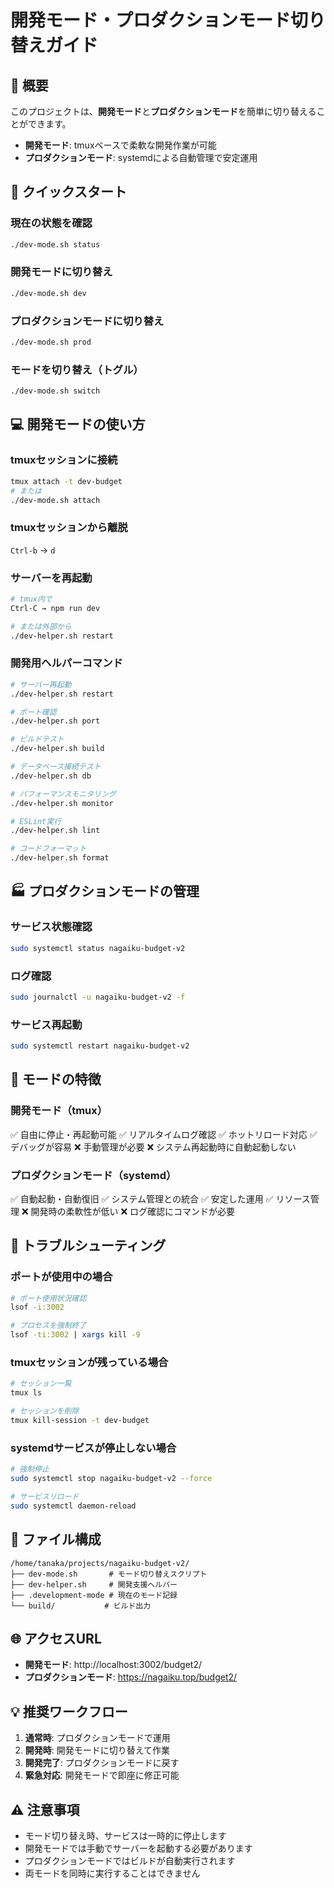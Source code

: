 # 開発モード・プロダクションモード切り替えガイド

## 🎯 概要
このプロジェクトは、**開発モード**と**プロダクションモード**を簡単に切り替えることができます。

- **開発モード**: tmuxベースで柔軟な開発作業が可能
- **プロダクションモード**: systemdによる自動管理で安定運用

## 🚀 クイックスタート

### 現在の状態を確認
```bash
./dev-mode.sh status
```

### 開発モードに切り替え
```bash
./dev-mode.sh dev
```

### プロダクションモードに切り替え
```bash
./dev-mode.sh prod
```

### モードを切り替え（トグル）
```bash
./dev-mode.sh switch
```

## 💻 開発モードの使い方

### tmuxセッションに接続
```bash
tmux attach -t dev-budget
# または
./dev-mode.sh attach
```

### tmuxセッションから離脱
`Ctrl-b` → `d`

### サーバーを再起動
```bash
# tmux内で
Ctrl-C → npm run dev

# または外部から
./dev-helper.sh restart
```

### 開発用ヘルパーコマンド
```bash
# サーバー再起動
./dev-helper.sh restart

# ポート確認
./dev-helper.sh port

# ビルドテスト
./dev-helper.sh build

# データベース接続テスト
./dev-helper.sh db

# パフォーマンスモニタリング
./dev-helper.sh monitor

# ESLint実行
./dev-helper.sh lint

# コードフォーマット
./dev-helper.sh format
```

## 🏭 プロダクションモードの管理

### サービス状態確認
```bash
sudo systemctl status nagaiku-budget-v2
```

### ログ確認
```bash
sudo journalctl -u nagaiku-budget-v2 -f
```

### サービス再起動
```bash
sudo systemctl restart nagaiku-budget-v2
```

## 📝 モードの特徴

### 開発モード（tmux）
✅ 自由に停止・再起動可能
✅ リアルタイムログ確認
✅ ホットリロード対応
✅ デバッグが容易
❌ 手動管理が必要
❌ システム再起動時に自動起動しない

### プロダクションモード（systemd）
✅ 自動起動・自動復旧
✅ システム管理との統合
✅ 安定した運用
✅ リソース管理
❌ 開発時の柔軟性が低い
❌ ログ確認にコマンドが必要

## 🔧 トラブルシューティング

### ポートが使用中の場合
```bash
# ポート使用状況確認
lsof -i:3002

# プロセスを強制終了
lsof -ti:3002 | xargs kill -9
```

### tmuxセッションが残っている場合
```bash
# セッション一覧
tmux ls

# セッションを削除
tmux kill-session -t dev-budget
```

### systemdサービスが停止しない場合
```bash
# 強制停止
sudo systemctl stop nagaiku-budget-v2 --force

# サービスリロード
sudo systemctl daemon-reload
```

## 📁 ファイル構成
```
/home/tanaka/projects/nagaiku-budget-v2/
├── dev-mode.sh       # モード切り替えスクリプト
├── dev-helper.sh     # 開発支援ヘルパー
├── .development-mode # 現在のモード記録
└── build/           # ビルド出力
```

## 🌐 アクセスURL

- **開発モード**: http://localhost:3002/budget2/
- **プロダクションモード**: https://nagaiku.top/budget2/

## 💡 推奨ワークフロー

1. **通常時**: プロダクションモードで運用
2. **開発時**: 開発モードに切り替えて作業
3. **開発完了**: プロダクションモードに戻す
4. **緊急対応**: 開発モードで即座に修正可能

## ⚠️ 注意事項

- モード切り替え時、サービスは一時的に停止します
- 開発モードでは手動でサーバーを起動する必要があります
- プロダクションモードではビルドが自動実行されます
- 両モードを同時に実行することはできません
